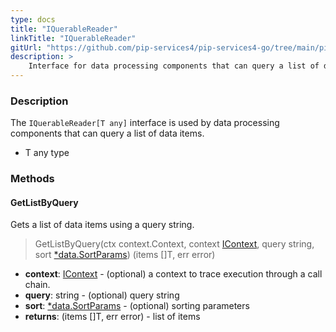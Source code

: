 ```yaml
---
type: docs
title: "IQuerableReader"
linkTitle: "IQuerableReader"
gitUrl: "https://github.com/pip-services4/pip-services4-go/tree/main/pip-services4-persistence-go"
description: >
    Interface for data processing components that can query a list of data items.
---
```


### Description

The `IQuerableReader[T any]` interface is used by data processing components that can query a list of data items.

- T any type


### Methods

#### GetListByQuery
Gets a list of data items using a query string.

> GetListByQuery(ctx context.Context, context [IContext](../../../components/context/icontext), query string, sort [*data.SortParams](../../../data/query/sort_params)) (items []T, err error)

- **context**: [IContext](../../../components/context/icontext) - (optional) a context to trace execution through a call chain.
- **query**: string - (optional) query string
- **sort**: [*data.SortParams](../../../data/query/sort_params) - (optional) sorting parameters
- **returns**: (items []T, err error) - list of items

